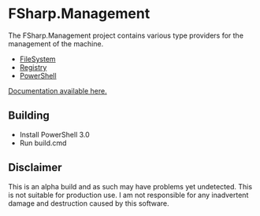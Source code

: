 FSharp.Management
===========================

The FSharp.Management project contains various type providers for the management of the machine.

* [FileSystem](http://forki.github.io/FSharp.Management/FileSystemProvider.html)
* [Registry](http://forki.github.io/FSharp.Management/RegistryProvider.html)
* [PowerShell](http://forki.github.io/FSharp.Management/PowerShellProvider.html)

<a href="http://forki.github.io/FSharp.Management" target="_blank">Documentation available here.</a>

## Building

* Install PowerShell 3.0
* Run build.cmd

## Disclaimer

This is an alpha build and as such may have problems yet undetected. This is not suitable for production use.  I am not responsible for any inadvertent damage and destruction caused by this software. 
